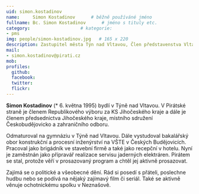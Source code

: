 ```yaml
---
uid: simon.kostadinov
name:     Simon Kostadinov  	# běžně používáné jméno
fullname: Bc. Simon Kostadinov  	# jméno s tituly etc.
category:                 	# kategorie: 
- pms
img: people/simon-kostadinov.jpg   # 165 x 220
description: Zastupitel města Týn nad Vltavou, Člen představenstva Vltavotýnské teplárenské         	# kratký popis, max 160 znaků
mail:
- simon.kostadinov@pirati.cz
mob:			  
profiles:
  github:                 
  facebook: 		  
  twitter: 		  
  flickr:     		  
---
```


 **Simon Kostadinov** (\* 6. května 1995) bydlí v Týně nad Vltavou. V Pirátské straně je členem Republikového výboru za KS Jihočeského kraje a dále je členem předsednictva Jihočeského kraje, místního sdružení Českobudějovicko a zahraničního odboru.

Odmaturoval na gymnáziu v Týně nad Vltavou. Dále vystudoval bakalářský obor konstrukční a procesní inženýrství na VŠTE v Českých Budějovicích. Pracoval jako brigádník ve stavební firmě a také jako recepční v hotelu. Nyní je zaměstnán jako přípravář realizace servisu jaderných elektráren. Pirátem se stal, protože věří v prosazovaný program a chtěl jej aktivně prosazovat.

Zajímá se o politické a všeobecné dění. Rád si posedí s přáteli, poslechne hudbu nebo se podívá na nějaký zajímavý film či seriál. Také se aktivně věnuje ochotnickému spolku v Neznašově. 



